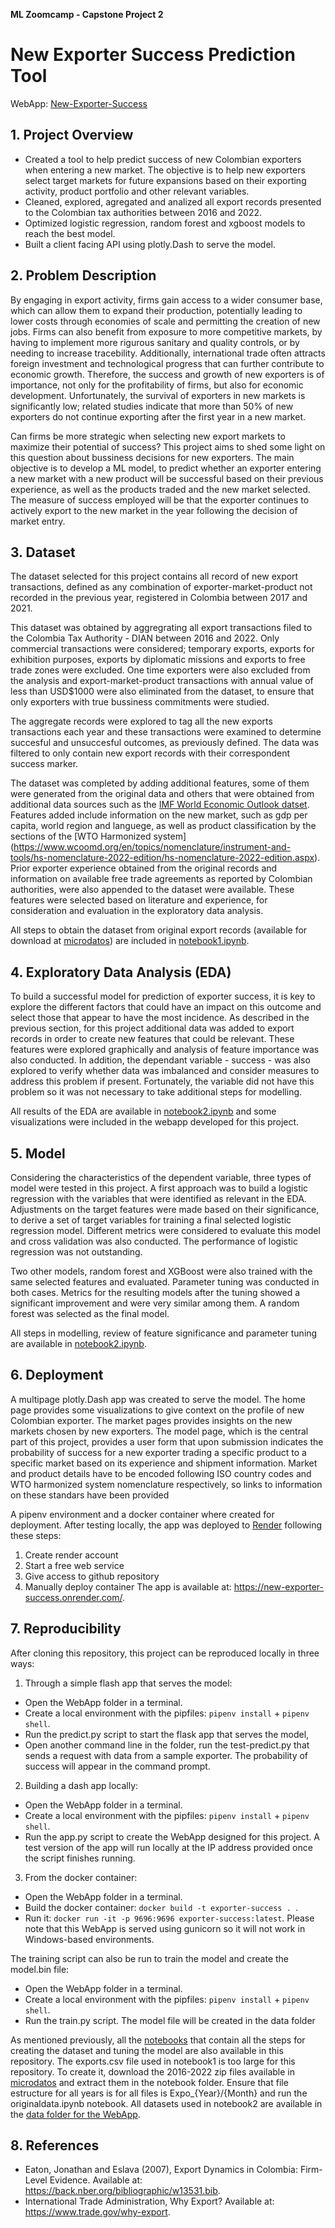 **ML Zoomcamp - Capstone Project 2**
# New Exporter Success Prediction Tool

WebApp: [New-Exporter-Success](https://new-exporter-success.onrender.com/)

## 1. Project Overview

* Created a tool to help predict success of new Colombian exporters when entering a new market. The objective is to help new exporters select target markets for future expansions based on their exporting activity, product portfolio and other relevant variables.
* Cleaned, explored, agregated and analized all export records presented to the Colombian tax authorities between 2016 and 2022.
* Optimized logistic regression, random forest and xgboost models to reach the best model.
* Built a client facing API using plotly.Dash to serve the model. 
  
## 2. Problem Description

By engaging in export activity, firms gain access to a wider consumer base, which can allow them to expand their production, potentially leading to lower costs through economies of scale and permitting the creation of new jobs. Firms can also benefit from exposure to more competitive markets, by having to implement more rigurous sanitary and quality controls, or by needing to increase tracebility. Additionally, international trade often attracts foreign investment and technological progress that can further contribute to economic growth. Therefore, the success and growth of new exporters is of importance, not only for the profitability of firms, but also for economic development. Unfortunately, the survival of exporters in new markets is significantly low; related studies indicate that more than 50% of new exporters do not continue exporting after the first year in a new market. 

Can firms be more strategic when selecting new export markets to maximize their potential of success? This project aims to shed some light on this question about bussiness decisions for new exporters. The main objective is to develop a ML model, to predict whether an exporter entering a new market with a new product will be successful based on their previous experience, as well as the products traded and the new market selected. The measure of success employed will be that the exporter continues to actively export to the new market in the year following the decision of market entry.

## 3. Dataset

The dataset selected for this project contains all record of new export transactions, defined as any combination of exporter-market-product not recorded in the previous year, registered in Colombia between 2017 and 2021. 

This dataset was obtained by aggregrating all export transactions filed to the Colombia Tax Authority - DIAN between 2016 and 2022. Only commercial transactions were considered; temporary exports, exports for exhibition purposes, exports by diplomatic missions and exports to free trade zones were excluded. One time exporters were also excluded from the analysis and export-market-product transactions with annual value of less than USD$1000 were also eliminated from the dataset, to ensure that only exporters with true bussiness commitments were studied.

The aggregate records were explored to tag all the new exports transactions each year and these transactions were examined to determine succesful and unsuccesful outcomes, as previously defined. The data was filtered to only contain new export records with their correspondent success marker. 

The dataset was completed by adding additional features, some of them were generated from the original data and others that were obtained from additional data sources such as the [IMF World Economic Outlook datset](https://www.imf.org/en/Publications/SPROLLs/world-economic-outlook-databases#sort=%40imfdate%20descending). Features added include information on the new market, such as gdp per capita, world region and languege, as well as product classification by the sections of the [WTO Harmonized system] (https://www.wcoomd.org/en/topics/nomenclature/instrument-and-tools/hs-nomenclature-2022-edition/hs-nomenclature-2022-edition.aspx). Prior exporter experience obtained from the original records and information on available free trade agreements as reported by Colombian authorities, were also appended to the dataset were available. These features were selected based on literature and experience, for consideration and evaluation in the exploratory data analysis.    

All steps to obtain the dataset from original export records (available for download at [microdatos](https://microdatos.dane.gov.co/index.php/catalog/472/get-microdata)) are included in [notebook1.ipynb](https://github.com/angelineolapa/New_Exporter_Success/blob/main/Notebooks/notebook1.ipynb). 

## 4. Exploratory Data Analysis (EDA)

To build a successful model for prediction of exporter success, it is key to explore the different factors that could have an impact on this outcome and select those that appear to have the most incidence. As described in the previous section, for this project additional data was added to export records in order to create new features that could be relevant. These features were explored graphically and analysis of feature importance was also conducted. In addition, the dependant variable - success - was also explored to verify whether data was imbalanced and consider measures to address this problem if present. Fortunately, the variable did not have this problem so it was not necessary to take additional steps for modelling.

All results of the EDA are available in [notebook2.ipynb](https://github.com/angelineolapa/New_Exporter_Success/blob/main/Notebooks/notebook2.ipynb) and some visualizations were included in the webapp developed for this project.

## 5. Model

Considering the characteristics of the dependent variable, three types of model were tested in this project. A first approach was to build a logistic regression with the variables that were identified as relevant in the EDA. Adjustments on the target features were made based on their significance, to derive a set of target variables for training a final selected logistic regression model. Different metrics were considered to evaluate this model and cross validation was also conducted. The performance of logistic regression was not outstanding.

Two other models, random forest and XGBoost were also trained with the same selected features and evaluated. Parameter tuning was conducted in both cases. Metrics for the resulting models after the tuning showed a significant improvement and were very similar among them. A random forest was selected as the final model. 

All steps in modelling, review of feature significance and parameter tuning are available in [notebook2.ipynb](https://github.com/angelineolapa/New_Exporter_Success/blob/main/Notebooks/notebook2.ipynb).

## 6. Deployment

A multipage plotly.Dash app was created to serve the model. The home page provides some visualizations to give context on the profile of new Colombian exporter. The market pages provides insights on the new markets chosen by new exporters. The model page, which is the central part of this project, provides a user form that upon submission indicates the probability of success for a new exporter trading a specific product to a specific market based on its experience and shipment information. Market and product details have to be encoded following ISO country codes and WTO harmonized system nomenclature respectively, so links to information on these standars have been provided 

A pipenv environment and a docker container where created for deployment. After testing locally, the app was deployed to [Render](https://render.com/) following these steps:
1. Create render account
2. Start a free web service
3. Give access to github repository 
4. Manually deploy container
The app is available at: https://new-exporter-success.onrender.com/.

## 7. Reproducibility

After cloning this repository, this project can be reproduced locally in three ways:

1. Through a simple flash app that serves the model:
  - Open the WebApp folder in a terminal.
  - Create a local environment with the pipfiles: `pipenv install` + `pipenv shell`.
  - Run the predict.py script to start the flask app that serves the model,
  - Open another command line in the folder, run the test-predict.py that sends a request with data from a sample exporter.
  The probability of success will appear in the command prompt.
  
2. Building a dash app locally:
  - Open the WebApp folder in a terminal.
  - Create a local environment with the pipfiles: `pipenv install` + `pipenv shell`.
  - Run the app.py script to create the WebApp designed for this project. 
  A test version of the app will run locally at the IP address provided once the script finishes running.

3. From the docker container: 
  - Open the WebApp folder in a terminal.
  - Build the docker container: `docker build -t exporter-success . `.
  - Run it: `docker run -it -p 9696:9696 exporter-success:latest`. 
  Please note that this WebApp is served using gunicorn so it will not work in Windows-based environments. 
  
The training script can also be run to train the model and create the model.bin file:
- Open the WebApp folder in a terminal.
- Create a local environment with the pipfiles: `pipenv install` + `pipenv shell`.
- Run the train.py script.
The model file will be created in the data folder

As mentioned previously, all the [notebooks](https://github.com/angelineolapa/New_Exporter_Success/blob/main/Notebooks/) that contain all the steps for creating the dataset and tuning the model are also available in this repository. The exports.csv file used in notebook1 is too large for this repository. To create it, download the 2016-2022 zip files available in [microdatos](https://microdatos.dane.gov.co/index.php/catalog/472/get-microdata) and extract them in the notebook folder. Ensure that file estructure for all years is for all files is Expo_{Year}/{Month} and run the originaldata.ipynb notebook. All datasets used in notebook2 are available in the [data folder for the WebApp](https://github.com/angelineolapa/New_Exporter_Success/blob/main/Notebooks/). 

## 8. References
- Eaton, Jonathan and Eslava (2007), Export Dynamics in Colombia: Firm-Level Evidence. Available at: https://back.nber.org/bibliographic/w13531.bib.
- International Trade Administration, Why Export? Available at: https://www.trade.gov/why-export.
 
